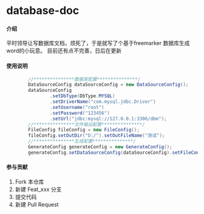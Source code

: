# database-doc

#### 介绍
平时领导让写数据库文档，烦死了，于是就写了个基于freemarker 数据库生成word的小玩意。
目前还有点不完善，日后在更新

#### 使用说明
```java
        //***************数据库配置***************/
        DataSourceConfig dataSourceConfig = new DataSourceConfig();
        dataSourceConfig
                .setDbType(DbType.MYSQL)
                .setDriverName("com.mysql.jdbc.Driver")
                .setUsername("root")
                .setPassword("123456")
                .setUrl("jdbc:mysql://127.0.0.1:3306/dbm");
        //***************文件输出配置***************/
        FileConfig fileConfig = new FileConfig();
        fileConfig.setOutDir("D:/").setOutFileName("测试");
        //***************生成配置***************/
        GenerateConfig generateConfig = new GenerateConfig();
        generateConfig.setDataSourceConfig(dataSourceConfig).setFileConfig(fileConfig).execute();
```

#### 参与贡献

1. Fork 本仓库
2. 新建 Feat_xxx 分支
3. 提交代码
4. 新建 Pull Request
